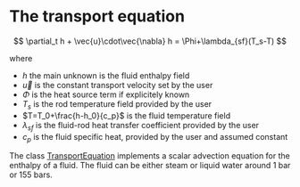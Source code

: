 The transport equation
======================
 
$$
 \partial_t h + \vec{u}\cdot\vec{\nabla} h = \Phi+\lambda_{sf}(T_s-T)
$$

where

- $h$ the main unknown is the fluid enthalpy field
- $\vec{u}$ is the constant transport velocity set by the user
- $\Phi$ is the heat source term if explicitely known
- $T_s$ is the rod temperature field provided by the user
- $T=T_0+\frac{h-h_0}{c_p}$ is the fluid temperature field
- $\lambda_{sf}$ is the fluid-rod heat transfer coefficient provided by the user
- $c_p$ is the fluid specific heat, provided by the user and assumed constant



The class [TransportEquation](../../Models/inc/TransportEquation.hxx) implements a scalar advection equation for the enthalpy of a fluid. The fluid can be either steam or liquid water around 1 bar or 155 bars.  


